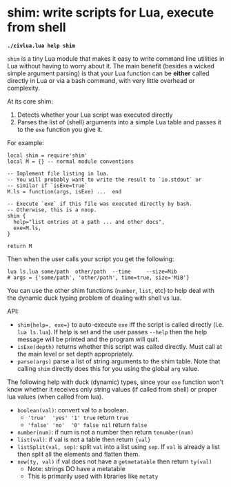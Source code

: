 # shim: write scripts for Lua, execute from shell

**`./civlua.lua help shim`**

`shim` is a tiny Lua module that makes it easy to write command line utilities
in Lua without having to worry about it.  The main benefit (besides a wicked
simple argument parsing) is that your Lua function can be **either** called
directly in Lua or via a bash command, with very little overhead or complexity.

At its core shim:
1. Detects whether your Lua script was executed directly
2. Parses the list of (shell) arguments into a simple Lua table and passes it to
   the `exe` function you give it.

For example:
```
local shim = require'shim'
local M = {} -- normal module conventions

-- Implement file listing in lua.
-- You will probably want to write the result to `io.stdout` or
-- similar if `isExe=true`
M.ls = function(args, isExe) ...  end

-- Execute `exe` if this file was executed directly by bash.
-- Otherwise, this is a noop.
shim {
  help="list entries at a path ... and other docs",
  exe=M.ls,
}

return M
```

Then when the user calls your script you get the following:
```
lua ls.lua some/path  other/path  --time     --size=Mib
# args = {'some/path', 'other/path', time=true, size='MiB'}
```

You can use the other shim functions (`number`, `list`, etc) to help deal with
the dynamic duck typing problem of dealing with shell vs lua.

API:

* `shim{help=, exe=}` to auto-execute `exe` iff the script is called directly
  (i.e. `lua ls.lua`). If help is set and the user passes `--help` then the
  help message will be printed and the program will quit.
* `isExe(depth)` returns whether this script was called directly. Must call at
  the main level or set depth appropriately.
* `parse(args)` parse a list of string arguments to the shim table. Note that
  calling `shim` directly does this for you using the global `arg` value.

The following help with duck (dynamic) types, since your `exe` function won't
know whether it receives only string values (if called from shell) or proper lua
values (when called from lua).

* `boolean(val)`: convert val to a boolean.
  * `'true'  'yes' '1' true` return `true`
  * `'false' 'no'  '0' false nil` return `false`
* `number(num)`: if num is not a number then return `tonumber(num)`
* `list(val)`: if val is not a table then return `{val}`
* `listSplit(val, sep)`: split `val` into a list using `sep`. If `val` is
  already a list then split all the elements and flatten them.
* `new(ty, val)` if val does not have a `getmetatable` then return `ty(val)`
  * Note: strings DO have a metatable
  * This is primarily used with libraries like `metaty`

